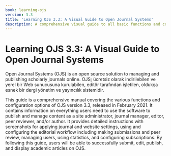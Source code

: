 ```yaml
---
book: learning-ojs
version: 3.3
title: 'Learning OJS 3.3: A Visual Guide to Open Journal Systems'
description: A comprehensive visual guide to all basic functions and configurations related to publishing scholarly articles in Open Journal Systems (OJS).
---
```


# Learning OJS 3.3: A Visual Guide to Open Journal Systems

Open Journal Systems (OJS) is an open source solution to managing and publishing scholarly journals online. OJS; ücretsiz olarak indirilebilen ve yerel bir Web sunucusuna kurulabilen, editör tarafından işletilen, oldukça esnek bir dergi yönetim ve yayıncılık sistemidir.

This guide is a comprehensive manual covering the various functions and configuration options of OJS version 3.3, released in February 2021. It contains information on everything users need to use the software to publish and manage content as a site administrator, journal manager, editor, peer reviewer, and/or author. It provides detailed instructions with screenshots for applying journal and website settings, using and configuring the editorial workflow including making submissions and peer review, managing users, using statistics, and configuring subscriptions. By following this guide, users will be able to successfully submit, edit, publish, and display academic articles on OJS.
